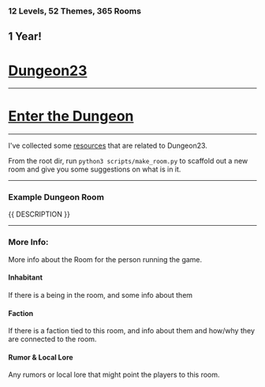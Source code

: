 ### 12 Levels, 52 Themes, 365 Rooms

## 1 Year!

# [Dungeon23](https://seanmccoy.substack.com/p/dungeon23)
---

# [Enter the Dungeon](Dungeon/Level%201/Room_1.md)

---

I've collected some [resources](Resource/README.md) that are related to Dungeon23.

From the root dir, run `python3 scripts/make_room.py` to scaffold out a new room and give you some suggestions on what is in it.

---

### Example Dungeon Room

{{ DESCRIPTION }}

---

### More Info:

More info about the Room for the person running the game.

#### Inhabitant

If there is a being in the room, and some info about them

#### Faction

If there is a faction tied to this room, and info about them and how/why they are connected to the room.

#### Rumor & Local Lore

Any rumors or local lore that might point the players to this room.
